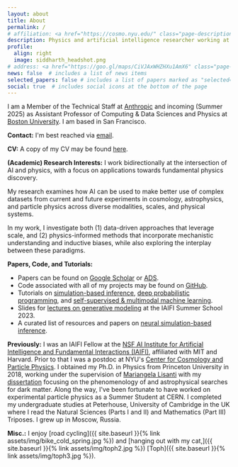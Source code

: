 ```yaml
---
layout: about
title: About
permalink: /
# affiliation: <a href="https://cosmo.nyu.edu/" class="page-description" target="_blank">Center for Cosmology and Particle Physics</a> • <a href="https://www.nyu.edu/" class="page-description" target="_blank">New York University</a>
description: Physics and artificial intelligence researcher working at the intersection of particle physics, astrophysics, cosmology, and statistics. 
profile:
  align: right
  image: siddharth_headshot.png
# address: <a href="https://goo.gl/maps/CiVJAxWHZHXu1AmX6" class="page-description" target="_blank">726 Broadway, New York, NY 10003</a>
news: false  # includes a list of news items
selected_papers: false # includes a list of papers marked as "selected={true}"
social: true  # includes social icons at the bottom of the page
---
```



I am a Member of the Technical Staff at [Anthropic](https://www.anthropic.com/) and incoming (Summer 2025) as Assistant Professor of Computing & Data Sciences and Physics at [Boston University](https://www.bu.edu/cds-faculty/profile/siddharth-mishra-sharma/). I am based in San Francisco.

<!-- he/him. -->

**Contact:** 
I'm best reached via [email](mailto:siddharthmishra19@gmail.com).

**CV:**
A copy of my CV may be found [here](https://github.com/smsharma/CV/blob/master-pdf/cv.pdf).

**(Academic) Research Interests:** I work bidirectionally at the intersection of AI and physics, with a focus on applications towards fundamental physics discovery. 

My research examines how AI can be used to make better use of complex datasets from current and future experiments in cosmology, astrophysics, and particle physics across diverse modalities, scales, and physical systems. 

<!-- I also use data from physics as a sandbox for methodological developments with broad applicability in the natural sciences, particularly focusing on neural approaches to simulation-based inference, scalable generative modeling, probabilistic/differentiable programming, and symmetry-preserving data processing.  -->

In my work, I investigate both (1) data-driven approaches that leverage scale, and (2) physics-informed methods that incorporate mechanistic understanding and inductive biases, while also exploring the interplay between these paradigms.

**Papers, Code, and Tutorials:** 
- Papers can be found on [Google Scholar](https://scholar.google.com/citations?hl=en&user=hJVjhlwAAAAJ&view_op=list_works&sortby=pubdate) or [ADS](https://ui.adsabs.harvard.edu/search/q=author%3A%22Mishra-Sharma%2C%20Siddharth%22&sort=date%20desc%2C%20bibcode%20desc&p_=0).
- Code associated with all of my projects may be found on [GitHub](https://github.com/smsharma).
- Tutorials on [simulation-based inference](https://github.com/smsharma/sbi-lecture-mit), [deep probabilistic programming](https://github.com/smsharma/deep-prob-prog-tutorials), and [self-supervised & multimodal machine learning](https://github.com/smsharma/iaifi-hackathon-2024/tree/main/multimodal_ssl).
- Slides for [lectures on generative modeling](/iaifi-summer-school-2023/) at the IAIFI Summer School 2023.
- A curated list of resources and papers on [neural simulation-based inference](https://github.com/smsharma/awesome-neural-sbi).

**Previously:** 
I was an IAIFI Fellow at the [NSF AI Institute for Artificial Intelligence and Fundamental Interactions (IAIFI)](https://iaifi.org/), affiliated with MIT and Harvard.
Prior to that I was a postdoc at NYU's [Center for Cosmology and Particle Physics](https://cosmo.nyu.edu/). I obtained my Ph.D. in Physics from Princeton University in 2018, working under the supervision of [Mariangela Lisanti](https://phy.princeton.edu/people/mariangela-lisanti) with my [dissertation](http://arks.princeton.edu/ark:/88435/dsp012v23vx15d) focusing on the phenomenology of and astrophysical searches for dark matter. Along the way, I've been fortunate to have worked on experimental particle physics as a Summer Student at CERN. I completed my undergraduate studies at Peterhouse, University of Cambridge in the UK where I read the Natural Sciences (Parts I and II) and Mathematics (Part III) Triposes. I grew up in Moscow, Russia.

**Misc.:** 
I enjoy [road cycling]({{ site.baseurl }}{% link assets/img/bike_cold_spring.jpg %}) and [hanging out with my cat,]({{ site.baseurl }}{% link assets/img/toph2.jpg %})  [Toph]({{ site.baseurl }}{% link assets/img/toph3.jpg %}). 